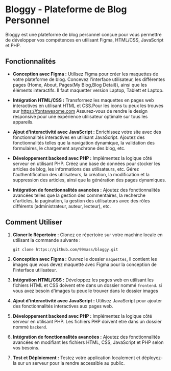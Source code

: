 # Bloggy - Plateforme de Blog Personnel

Bloggy est une plateforme de blog personnel conçue pour vous permettre de développer vos compétences en utilisant Figma, HTML/CSS, JavaScript et PHP.

## Fonctionnalités

- **Conception avec Figma :** Utilisez Figma pour créer les maquettes de votre plateforme de blog. Concevez l'interface utilisateur, les différentes pages (Home, About, Pages(My Blog,Blog Detail)), ainsi que les éléments interactifs.
Il faut maquetter version Laptop, Tablett et Laptop.
  
- **Intégration HTML/CSS :** Transformez les maquettes en pages web interactives en utilisant HTML et CSS.Pour les icons tu peux les trouves sur https://fontawesome.com Assurez-vous de rendre le design responsive pour une expérience utilisateur optimale sur tous les appareils.

- **Ajout d'interactivité avec JavaScript :** Enrichissez votre site avec des fonctionnalités interactives en utilisant JavaScript. Ajoutez des fonctionnalités telles que la navigation dynamique, la validation des formulaires, le chargement asynchrone des blog, etc.

- **Développement backend avec PHP :** Implémentez la logique côté serveur en utilisant PHP. Créez une base de données pour stocker les articles de blog, les informations des utilisateurs, etc. Gérez l'authentification des utilisateurs, la création, la modification et la suppression des articles, ainsi que la génération des pages dynamiques.

- **Intégration de fonctionnalités avancées :** Ajoutez des fonctionnalités avancées telles que la gestion des commentaires, la recherche d'articles, la pagination, la gestion des utilisateurs avec des rôles différents (administrateur, auteur, lecteur), etc.

## Comment Utiliser

1. **Cloner le Répertoire :** Clonez ce répertoire sur votre machine locale en utilisant la commande suivante :
   ```
   git clone https://github.com/99mass/bloggy.git
   ```

2. **Conception avec Figma :** Ouvrez le dossier `maquettes`, il contient les images que vous devez maquetté  avec Figma pour la conception de l'interface utilisateur.

3. **Intégration HTML/CSS :** Développez les pages web en utilisant les fichiers HTML et CSS doivent etre dans un dossier nommé `frontend`.
si vous avez besoin d'images tu peux le trouver dans le dossier images

4. **Ajout d'interactivité avec JavaScript :** Utilisez JavaScript pour ajouter des fonctionnalités interactives aux pages web.

5. **Développement backend avec PHP :** Implémentez la logique côté serveur en utilisant PHP. Les fichiers PHP doivent etre dans un dossier nommé `backend`.

6. **Intégration de fonctionnalités avancées :** Ajoutez des fonctionnalités avancées en modifiant les fichiers HTML, CSS, JavaScript et PHP selon vos besoins.

7. **Test et Déploiement :** Testez votre application localement et déployez-la sur un serveur pour la rendre accessible au public.

